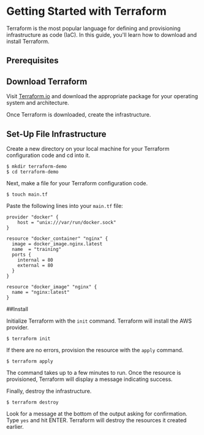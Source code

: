# Getting Started with Terraform

Terraform is the most popular language for defining and provisioning infrastructure as code (IaC). In this guide, you'll learn how to download and install Terraform.

## Prerequisites


## Download Terraform

Visit [Terraform.io](https://www.terraform.io/downloads.html) and download the appropriate package for your operating system and architecture.

Once Terraform is downloaded, create the infrastructure.

## Set-Up File Infrastructure

Create a new directory on your local machine for your Terraform configuration code and cd into it.

```shell
$ mkdir terraform-demo
$ cd terraform-demo
```

Next, make a file for your Terraform configuration code.

```shell
$ touch main.tf
```

Paste the following lines into your `main.tf` file:

```hcl
provider "docker" {
    host = "unix:///var/run/docker.sock"
}

resource "docker_container" "nginx" {
  image = docker_image.nginx.latest
  name  = "training"
  ports {
    internal = 80
    external = 80
  }
}

resource "docker_image" "nginx" {
  name = "nginx:latest"
}
```

##Install

Initialize Terraform with the `init` command. Terraform will install the AWS provider. 

```shell
$ terraform init
```

If there are no errors, provision the resource with the `apply` command.

```shell
$ terraform apply
```

The command takes up to a few minutes to run. Once the resource is provisioned, Terraform will display a message indicating success.

Finally, destroy the infrastructure.

```shell
$ terraform destroy
```

Look for a message at the bottom of the output asking for confirmation. Type `yes` and hit ENTER. Terraform will destroy the resources it created earlier.
